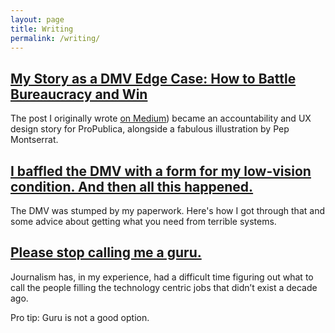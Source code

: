 ```yaml
---
layout: page
title: Writing
permalink: /writing/
---
```


## [My Story as a DMV Edge Case: How to Battle Bureaucracy and Win](https://www.propublica.org/article/my-story-as-a-dmv-edge-case-how-to-battle-bureaucracy-and-win)

The post I originally wrote [on Medium](https://medium.com/@hannahsbirch/i-baffled-the-dmv-with-a-form-for-my-low-vision-condition-and-then-all-this-happened-df69d0490492#.hc8p8kjai)) became an accountability and UX design story for ProPublica, alongside a fabulous illustration by Pep Montserrat.

## [I baffled the DMV with a form for my low-vision condition. And then all this happened.](https://medium.com/@hannahsbirch/i-baffled-the-dmv-with-a-form-for-my-low-vision-condition-and-then-all-this-happened-df69d0490492#.hc8p8kjai)

The DMV was stumped by my paperwork. Here's how I got through that and some advice about getting what you need from terrible systems.

## [Please stop calling me a guru.](https://medium.com/@hannahsbirch/please-stop-calling-me-a-guru-9e2e8bb0adf1#.hdvvegalj)

Journalism has, in my experience, had a difficult time figuring out what to call the people filling the technology centric jobs that didn’t exist a decade ago.

Pro tip: Guru is not a good option.
